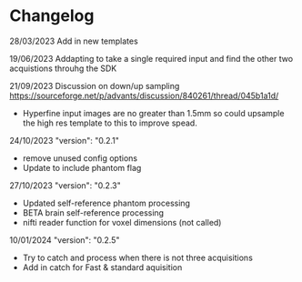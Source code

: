 # Changelog
28/03/2023
Add in new templates

19/06/2023
Addapting to take a single required input and find the other two acquistions throuhg the SDK

21/09/2023
Discussion on down/up sampling
https://sourceforge.net/p/advants/discussion/840261/thread/045b1a1d/
- Hyperfine input images are no greater than 1.5mm so could upsample the high res template to this to improve spead. 


24/10/2023
"version": "0.2.1"
- remove unused config options
- Update to include phantom flag

27/10/2023
"version": "0.2.3"
- Updated self-reference phantom processing
- BETA brain self-reference processing
- nifti reader function for voxel dimensions (not called)

10/01/2024
"version": "0.2.5"
- Try to catch and process when there is not three acquisitions
- Add in catch for Fast & standard aquisition